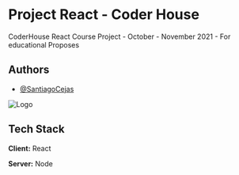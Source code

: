 
# Project React - Coder House

CoderHouse React Course Project - October - November 2021 - For educational Proposes


## Authors

- [@SantiagoCejas](https://github.com/SantiagoCejas/)

  
![Logo](https://res.cloudinary.com/hdsqazxtw/image/upload/v1559681445/logo_coderhouse_2_bmqbet.png)

    
## Tech Stack

**Client:** React

**Server:** Node

  